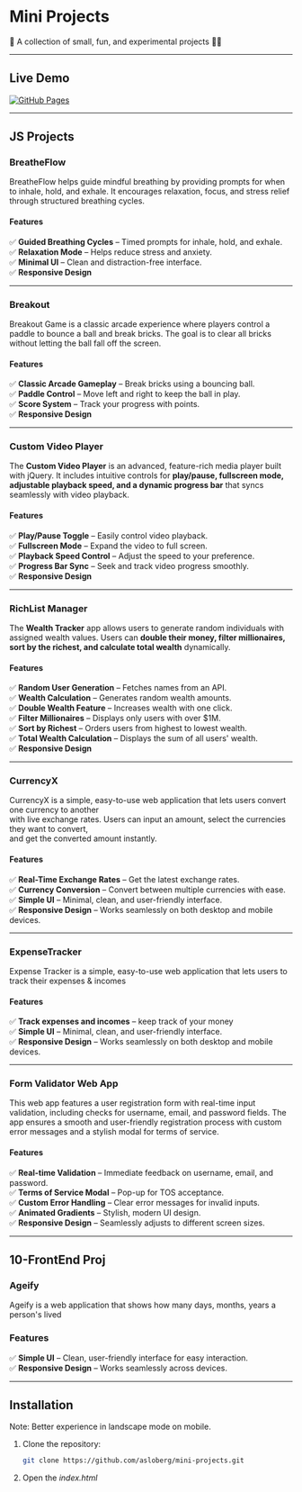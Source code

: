 # Mini Projects

🚀 A collection of small, fun, and experimental projects 🎨💡

---

## Live Demo

[![GitHub Pages](https://img.shields.io/badge/Live%20Demo-Available-green)](https://asloberg.github.io/mini-projects/)

---

## JS Projects

### BreatheFlow

BreatheFlow helps guide mindful breathing by providing prompts for when to inhale, hold, and exhale. It encourages relaxation, focus, and stress relief through structured breathing cycles.

#### Features

✅ **Guided Breathing Cycles** – Timed prompts for inhale, hold, and exhale.  
✅ **Relaxation Mode** – Helps reduce stress and anxiety.  
✅ **Minimal UI** – Clean and distraction-free interface.  
✅ **Responsive Design**


---

### Breakout

Breakout Game is a classic arcade experience where players control a paddle to bounce a ball and break bricks. The goal is to clear all bricks without letting the ball fall off the screen.

#### Features

✅ **Classic Arcade Gameplay** – Break bricks using a bouncing ball.  
✅ **Paddle Control** – Move left and right to keep the ball in play.  
✅ **Score System** – Track your progress with points.  
✅ **Responsive Design**


---

### Custom Video Player

The **Custom Video Player** is an advanced, feature-rich media player built with jQuery. It includes intuitive controls for **play/pause, fullscreen mode, adjustable playback speed, and a dynamic progress bar** that syncs seamlessly with video playback.

#### Features

✅ **Play/Pause Toggle** – Easily control video playback.  
✅ **Fullscreen Mode** – Expand the video to full screen.  
✅ **Playback Speed Control** – Adjust the speed to your preference.  
✅ **Progress Bar Sync** – Seek and track video progress smoothly.  
✅ **Responsive Design**


---

### RichList Manager   

The **Wealth Tracker** app allows users to generate random individuals with assigned wealth values. Users can **double their money, filter millionaires, sort by the richest, and calculate total wealth** dynamically.

#### Features

✅ **Random User Generation** – Fetches names from an API.  
✅ **Wealth Calculation** – Generates random wealth amounts.  
✅ **Double Wealth Feature** – Increases wealth with one click.  
✅ **Filter Millionaires** – Displays only users with over $1M.  
✅ **Sort by Richest** – Orders users from highest to lowest wealth.  
✅ **Total Wealth Calculation** – Displays the sum of all users' wealth.  
✅ **Responsive Design**


---

### CurrencyX

CurrencyX is a simple, easy-to-use web application that lets users convert one currency to another  
with live exchange rates. Users can input an amount, select the currencies they want to convert,  
and get the converted amount instantly.

#### Features

✅ **Real-Time Exchange Rates** – Get the latest exchange rates.  
✅ **Currency Conversion** – Convert between multiple currencies with ease.  
✅ **Simple UI** – Minimal, clean, and user-friendly interface.  
✅ **Responsive Design** – Works seamlessly on both desktop and mobile devices.


---

### ExpenseTracker

Expense Tracker is a simple, easy-to-use web application that lets users to track their expenses & incomes

#### Features

✅ **Track expenses and incomes** – keep track of your money  
✅ **Simple UI** – Minimal, clean, and user-friendly interface.  
✅ **Responsive Design** – Works seamlessly on both desktop and mobile devices.


---

### Form Validator Web App

This web app features a user registration form with real-time input validation, including checks for username, email, and password fields. The app ensures a smooth and user-friendly registration process with custom error messages and a stylish modal for terms of service.

#### Features

✅ **Real-time Validation** – Immediate feedback on username, email, and password.  
✅ **Terms of Service Modal** – Pop-up for TOS acceptance.  
✅ **Custom Error Handling** – Clear error messages for invalid inputs.  
✅ **Animated Gradients** – Stylish, modern UI design.  
✅ **Responsive Design** – Seamlessly adjusts to different screen sizes.


---

## 10-FrontEnd Proj

### Ageify

Ageify is a web application that shows how many days, months, years a person's lived

### Features

✅ **Simple UI** – Clean, user-friendly interface for easy interaction.   
✅ **Responsive Design** – Works seamlessly across devices. 


---

## Installation

Note: Better experience in landscape mode on mobile.

1. Clone the repository:
   ```bash
   git clone https://github.com/asloberg/mini-projects.git
   ```
2. Open the _index.html_
